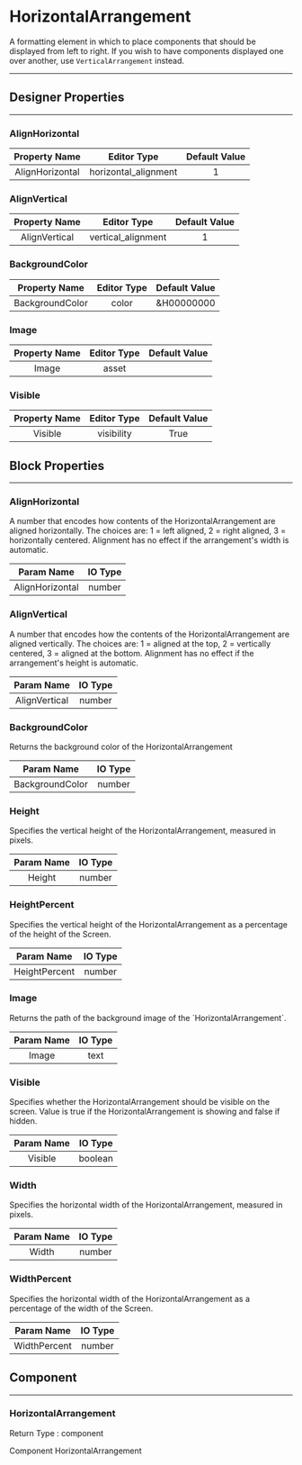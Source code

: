 # HorizontalArrangement

A formatting element in which to place components that should be displayed from left to right. If you wish to have components displayed one over another, use `VerticalArrangement` instead.

---

## Designer Properties

---

### AlignHorizontal

|  Property Name  |      Editor Type     | Default Value |
| :-------------: | :------------------: | :-----------: |
| AlignHorizontal | horizontal_alignment |       1       |

### AlignVertical

| Property Name |     Editor Type    | Default Value |
| :-----------: | :----------------: | :-----------: |
| AlignVertical | vertical_alignment |       1       |

### BackgroundColor

|  Property Name  | Editor Type | Default Value |
| :-------------: | :---------: | :-----------: |
| BackgroundColor |    color    |   &H00000000  |

### Image

| Property Name | Editor Type | Default Value |
| :-----------: | :---------: | :-----------: |
|     Image     |    asset    |               |

### Visible

| Property Name | Editor Type | Default Value |
| :-----------: | :---------: | :-----------: |
|    Visible    |  visibility |      True     |

## Block Properties

---

### AlignHorizontal

<div block-type = "component_set_get" component-selector = "HorizontalArrangement" property-selector = "AlignHorizontal" property-type = "get" id = "get-horizontalarrangement-alignhorizontal"></div>

<div block-type = "component_set_get" component-selector = "HorizontalArrangement" property-selector = "AlignHorizontal" property-type = "set" id = "set-horizontalarrangement-alignhorizontal"></div>

A number that encodes how contents of the HorizontalArrangement are aligned horizontally. The choices are: 1 = left aligned, 2 = right aligned, 3 = horizontally centered. Alignment has no effect if the arrangement's width is automatic.

|    Param Name   | IO Type |
| :-------------: | :-----: |
| AlignHorizontal |  number |

### AlignVertical

<div block-type = "component_set_get" component-selector = "HorizontalArrangement" property-selector = "AlignVertical" property-type = "get" id = "get-horizontalarrangement-alignvertical"></div>

<div block-type = "component_set_get" component-selector = "HorizontalArrangement" property-selector = "AlignVertical" property-type = "set" id = "set-horizontalarrangement-alignvertical"></div>

A number that encodes how the contents of the HorizontalArrangement are aligned vertically. The choices are: 1 = aligned at the top, 2 = vertically centered, 3 = aligned at the bottom. Alignment has no effect if the arrangement's height is automatic.

|   Param Name  | IO Type |
| :-----------: | :-----: |
| AlignVertical |  number |

### BackgroundColor

<div block-type = "component_set_get" component-selector = "HorizontalArrangement" property-selector = "BackgroundColor" property-type = "get" id = "get-horizontalarrangement-backgroundcolor"></div>

<div block-type = "component_set_get" component-selector = "HorizontalArrangement" property-selector = "BackgroundColor" property-type = "set" id = "set-horizontalarrangement-backgroundcolor"></div>

Returns the background color of the HorizontalArrangement

|    Param Name   | IO Type |
| :-------------: | :-----: |
| BackgroundColor |  number |

### Height

<div block-type = "component_set_get" component-selector = "HorizontalArrangement" property-selector = "Height" property-type = "get" id = "get-horizontalarrangement-height"></div>

<div block-type = "component_set_get" component-selector = "HorizontalArrangement" property-selector = "Height" property-type = "set" id = "set-horizontalarrangement-height"></div>

Specifies the vertical height of the HorizontalArrangement, measured in pixels.

| Param Name | IO Type |
| :--------: | :-----: |
|   Height   |  number |

### HeightPercent

<div block-type = "component_set_get" component-selector = "HorizontalArrangement" property-selector = "HeightPercent" property-type = "set" id = "set-horizontalarrangement-heightpercent"></div>

Specifies the vertical height of the HorizontalArrangement as a percentage of the height of the Screen.

|   Param Name  | IO Type |
| :-----------: | :-----: |
| HeightPercent |  number |

### Image

<div block-type = "component_set_get" component-selector = "HorizontalArrangement" property-selector = "Image" property-type = "get" id = "get-horizontalarrangement-image"></div>

<div block-type = "component_set_get" component-selector = "HorizontalArrangement" property-selector = "Image" property-type = "set" id = "set-horizontalarrangement-image"></div>

Returns the path of the background image of the \`HorizontalArrangement\`.

| Param Name | IO Type |
| :--------: | :-----: |
|    Image   |   text  |

### Visible

<div block-type = "component_set_get" component-selector = "HorizontalArrangement" property-selector = "Visible" property-type = "get" id = "get-horizontalarrangement-visible"></div>

<div block-type = "component_set_get" component-selector = "HorizontalArrangement" property-selector = "Visible" property-type = "set" id = "set-horizontalarrangement-visible"></div>

Specifies whether the HorizontalArrangement should be visible on the screen. Value is true if the HorizontalArrangement is showing and false if hidden.

| Param Name | IO Type |
| :--------: | :-----: |
|   Visible  | boolean |

### Width

<div block-type = "component_set_get" component-selector = "HorizontalArrangement" property-selector = "Width" property-type = "get" id = "get-horizontalarrangement-width"></div>

<div block-type = "component_set_get" component-selector = "HorizontalArrangement" property-selector = "Width" property-type = "set" id = "set-horizontalarrangement-width"></div>

Specifies the horizontal width of the HorizontalArrangement, measured in pixels.

| Param Name | IO Type |
| :--------: | :-----: |
|    Width   |  number |

### WidthPercent

<div block-type = "component_set_get" component-selector = "HorizontalArrangement" property-selector = "WidthPercent" property-type = "set" id = "set-horizontalarrangement-widthpercent"></div>

Specifies the horizontal width of the HorizontalArrangement as a percentage of the width of the Screen.

|  Param Name  | IO Type |
| :----------: | :-----: |
| WidthPercent |  number |

## Component

---

### HorizontalArrangement

<div block-type = "component_component_block" component-selector = "HorizontalArrangement" id = "component-horizontalarrangement"></div>

Return Type : component

Component HorizontalArrangement

